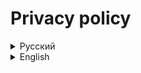 # Privacy policy

<details>
   <summary>Русский</summary>

# Политика конфиденциальности

Последнее обновление: 15.12.2024

## Введение
Мы уважаем вашу конфиденциальность и стремимся защитить данные, которые могут быть собраны нашим Discord-ботом. Эта политика конфиденциальности описывает, какие данные собираются, как они используются и как мы защищаем вашу информацию.

---

## 1. Какие данные мы собираем?

### 1.1 Данные, предоставляемые пользователями
Когда вы взаимодействуете с ботом, мы можем получать следующие данные:
- **Публичные данные вашего Discord-аккаунта**: ваше имя пользователя, аватар и идентификатор пользователя (User ID).
- **Данные о сервере**: идентификаторы серверов (Server ID), текстовых и голосовых каналов, в которых используется бот.
- **Контент взаимодействий**: команды, которые вы отправляете боту, и параметры команд.

### 1.2 Автоматически собираемые данные
Бот может собирать технические данные для улучшения своей работы, включая:
- Статистику использования команд (например, частоту вызова команд).
- Информацию о сбоях или ошибках в работе.

---

## 2. Как мы используем собранные данные?

Мы используем данные для следующих целей:
- Обеспечение функциональности бота (например, воспроизведение музыки, управление очередью).
- Поддержание и улучшение производительности и стабильности бота.
- Предоставление технической поддержки при возникновении проблем.

---

## 3. Хранение данных

### 3.1 Временное хранение
Бот не сохраняет данные пользователей и серверов на постоянной основе. Информация, такая как список песен в очереди, хранится временно в памяти и удаляется после завершения работы бота или при его отключении.

### 3.2 Исключения
Если для функционирования бота потребуется временно хранить данные (например, для логов ошибок), они будут удалены в течение [укажите срок, например, 30 дней].

---

## 4. Раскрытие данных третьим лицам

Мы не передаём ваши данные третьим лицам, за исключением случаев:
- Если это требуется по закону.
- Если это необходимо для защиты наших прав или предотвращения незаконной деятельности.

---

## 5. Безопасность данных

Мы принимаем разумные меры для защиты данных, которые обрабатывает бот:
- Используем защищённые серверы и протоколы передачи данных.
- Минимизируем объём обрабатываемой информации.
- Обновляем зависимости и код бота для устранения уязвимостей.

---

## 6. Ваши права

Вы имеете право:
- Запросить удаление любых данных, собранных ботом, если они хранятся.
- Получить разъяснения относительно использования данных.

Для реализации этих прав свяжитесь с нами по указанным контактам.

---

## 7. Контакты

Если у вас есть вопросы по поводу политики конфиденциальности или работы бота, свяжитесь с нами:
- **Email**: [ваш_email@example.com]
- **Discord**: [ваше_имя_пользователя в Discord]

---

## 8. Изменения политики конфиденциальности

Мы оставляем за собой право изменять эту политику конфиденциальности. Все изменения будут опубликованы по следующему адресу: [вставьте ссылку на этот документ].

</details>

<details>
   <summary>English</summary>

# Privacy Policy

Last updated: [date]

## Introduction
We respect your privacy and are committed to protecting any data collected by our Discord bot. This privacy policy explains what data is collected, how it is used, and how we protect your information.

---

## 1. What data do we collect?

### 1.1 User-provided data
When you interact with the bot, we may collect the following data:
- **Public data from your Discord account**: your username, avatar, and user ID.
- **Server data**: server IDs, text, and voice channels where the bot is used.
- **Interaction content**: commands you send to the bot and command parameters.

### 1.2 Automatically collected data
The bot may collect technical data to improve its performance, including:
- Command usage statistics (e.g., frequency of commands used).
- Information about crashes or errors.

---

## 2. How do we use the collected data?

We use the data for the following purposes:
- To ensure the functionality of the bot (e.g., playing music, managing queues).
- To maintain and improve the bot’s performance and stability.
- To provide technical support in case of issues.

---

## 3. Data storage

### 3.1 Temporary storage
The bot does not store user or server data permanently. Information such as the song queue is stored temporarily in memory and is cleared when the bot stops or disconnects.

### 3.2 Exceptions
If temporary storage of data (e.g., error logs) is required for the bot's functionality, it will be deleted within [specify a timeframe, e.g., 30 days].

---

## 4. Data sharing with third parties

We do not share your data with third parties, except in the following cases:
- When required by law.
- When necessary to protect our rights or prevent unlawful activity.

---

## 5. Data security

We take reasonable measures to protect the data processed by the bot:
- Using secure servers and transmission protocols.
- Minimizing the amount of processed data.
- Keeping dependencies and the bot’s code up to date to eliminate vulnerabilities.

---

## 6. Your rights

You have the right to:
- Request the deletion of any data collected by the bot if stored.
- Receive clarification on how your data is used.

To exercise these rights, please contact us using the details below.

---

## 7. Contact

If you have any questions about the privacy policy or the bot's functionality, contact us:
- **Email**: [your_email@example.com]
- **Discord**: [your Discord username]

---

## 8. Changes to the Privacy Policy

We reserve the right to modify this privacy policy. All changes will be published at the following address: [insert
